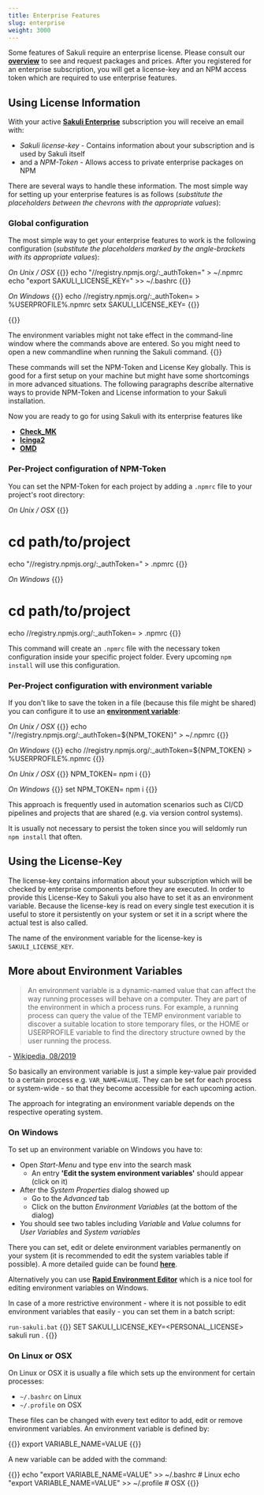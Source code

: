```yaml
---
title: Enterprise Features
slug: enterprise
weight: 3000
---
```


Some features of Sakuli require an enterprise license. Please consult our **[overview](/enterprise)** to see and request packages and prices. After you registered for an enterprise subscription, you will get a license-key and an NPM access token which are required to use enterprise features.

## Using License Information

With your active **[Sakuli Enterprise](/enterprise)** subscription you will receive an email with:

- _Sakuli license-key_ - Contains information about your subscription and is used by Sakuli itself
- and a _NPM-Token_ - Allows access to private enterprise packages on NPM

There are several ways to handle these information. The most simple way for setting up your enterprise features is as follows (_substitute the placeholders between the chevrons with the appropriate values_):


### Global configuration
The most simple way to get your enterprise features to work is the following configuration (_substitute the placeholders marked by the angle-brackets with its appropriate values_):

_On Unix / OSX_
{{<highlight bash>}}
echo "//registry.npmjs.org/:_authToken=<Put your personal NPM-TOKEN here>" > ~/.npmrc
echo "export SAKULI_LICENSE_KEY=<Put your personal SAKULI-LICENSE-KEY here>" >> ~/.bashrc
{{</highlight>}}

_On Windows_
{{<highlight bash>}}
echo //registry.npmjs.org/:_authToken=<Put your personal NPM-TOKEN here> > %USERPROFILE%\.npmrc
setx SAKULI_LICENSE_KEY=<Put your personal SAKULI-LICENSE-KEY here>
{{</highlight>}}

{{<alert>}}

The environment variables might not take effect in the command-line window where the commands above are entered. So you might need to open a new commandline when running the Sakuli command.
{{</alert>}}

These commands will set the NPM-Token and License Key globally. This is good for a first setup on your machine but might have some shortcomings in more advanced situations. The following paragraphs describe alternative ways to provide NPM-Token and License information to your Sakuli installation.

Now you are ready to go for using Sakuli with its enterprise features like

- **[Check_MK](check_mk-forwarder)**
- **[Icinga2](icinga2-forwarder)**
- **[OMD](omd-forwarder)**

### Per-Project configuration of NPM-Token

You can set the NPM-Token for each project by adding a `.npmrc` file to your project's root directory:

_On Unix / OSX_
{{<highlight bash>}}
# cd path/to/project
echo "//registry.npmjs.org/:_authToken=<Put your personal NPM-TOKEN here>" > .npmrc
{{</highlight>}}

_On Windows_
{{<highlight bash>}}
# cd path/to/project
echo //registry.npmjs.org/:_authToken=<Put your personal NPM-TOKEN here> > .npmrc
{{</highlight>}}

This command will create an `.npmrc` file with the necessary token configuration inside your specific project folder. Every upcoming `npm install` will use this configuration.

### Per-Project configuration with environment variable
If you don't like to save the token in a file (because this file might be shared) you can configure it to use an **[environment variable](#more-about-environment-variables)**:

_On Unix / OSX_
{{<highlight bash>}}
echo "//registry.npmjs.org/:_authToken=\${NPM_TOKEN}" > ~/.npmrc
{{</highlight>}}

_On Windows_
{{<highlight bash>}}
echo //registry.npmjs.org/:_authToken=${NPM_TOKEN} > %USERPROFILE%\.npmrc
{{</highlight>}}

_On Unix / OSX_
{{<highlight bash>}}
NPM_TOKEN=<Put your personal NPM-TOKEN here> npm i <ENTERPRISE-PACKAGE>
{{</highlight>}}

_On Windows_
{{<highlight bash>}}
set NPM_TOKEN=<Put your personal NPM-TOKEN here>
npm i <ENTERPRISE-PACKAGE>
{{</highlight>}}

This approach is frequently used in automation scenarios such as CI/CD pipelines and projects that are shared (e.g. via version control systems).

It is usually not necessary to persist the token since you will seldomly run `npm install` that often.


## Using the License-Key

The license-key contains information about your subscription which will be checked by enterprise components before they are executed. In order to provide this License-Key to Sakuli you also have to set it as an environment variable. Because the license-key is read on every single test execution it is useful to store it persistently on your system or set it in a script where the actual test is also called.

The name of the environment variable for the license-key is `SAKULI_LICENSE_KEY`.

## More about Environment Variables

> An environment variable is a dynamic-named value that can affect the way running processes will behave on a computer.
> They are part of the environment in which a process runs. For example, a running process can query the value of the TEMP environment variable to discover a suitable location to store temporary files, or the HOME or USERPROFILE variable to find the directory structure owned by the user running the process.

\- [Wikipedia, 08/2019](https://en.wikipedia.org/wiki/Environment_variable)

So basically an environment variable is just a simple key-value pair provided to a certain process e.g. `VAR_NAME=VALUE`. They can be set for each process or system-wide - so that they become accessible for each upcoming action.

The approach for integrating an environment variable depends on the respective operating system.

### On Windows

To set up an environment variable on Windows you have to:

- Open _Start-Menu_ and type <kbd>env</kbd> into the search mask
  - An entry **'Edit the system environment variables'** should appear (click on it)
- After the _System Properties_ dialog showed up
  - Go to the _Advanced_ tab
  - Click on the button _Environment Variables_ (at the bottom of the dialog)
- You should see two tables including _Variable_ and _Value_ columns for _User Variables_ and _System variables_

There you can set, edit or delete environment variables permanently on your system (it is recommended to edit the system variables table if possible). A more detailed guide can be found [**here**](https://www.architectryan.com/2018/03/17/add-to-the-path-on-windows-10/).

Alternatively you can use **[Rapid Environment Editor](https://www.rapidee.com/en/about)** which is a nice tool for editing environment variables on Windows.

In case of a more restrictive environment - where it is not possible to edit environment variables that easily - you can set them in a batch script:

`run-sakuli.bat`
{{<highlight batch>}}
SET SAKULI_LICENSE_KEY=<PERSONAL_LICENSE>
sakuli run .
{{</highlight>}}

### On Linux or OSX

On Linux or OSX it is usually a file which sets up the environment for certain processes:

- `~/.bashrc` on Linux
- `~/.profile` on OSX

These files can be changed with every text editor to add, edit or remove environment variables. An environment variable is defined by:

{{<highlight bash>}}
export VARIABLE_NAME=VALUE
{{</highlight>}}

A new variable can be added with the command:

{{<highlight bash>}}
echo "export VARIABLE_NAME=VALUE" >> ~/.bashrc  # Linux
echo "export VARIABLE_NAME=VALUE" >> ~/.profile # OSX
{{</highlight>}}

